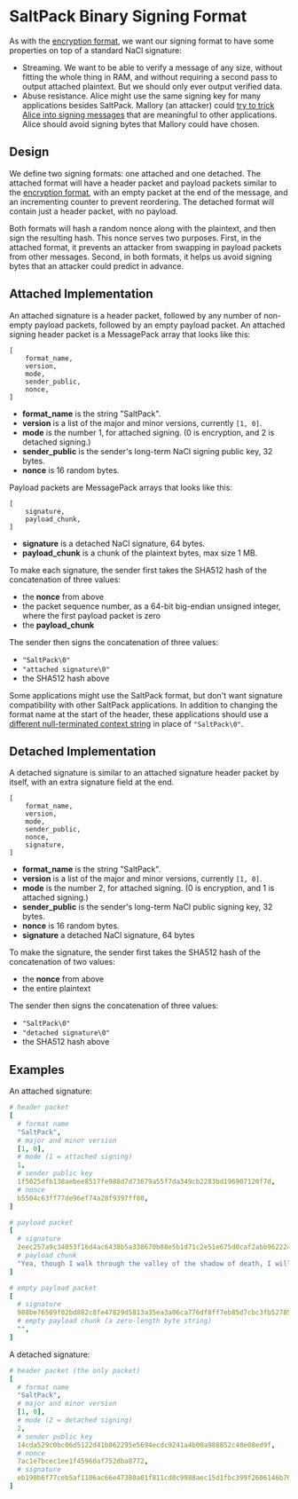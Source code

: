 # SaltPack Binary Signing Format

As with the [encryption format](saltpack_encryption.md), we want our signing
format to have some properties on top of a standard NaCl signature:
- Streaming. We want to be able to verify a message of any size, without
  fitting the whole thing in RAM, and without requiring a second pass to output
  attached plaintext. But we should only ever output verified data.
- Abuse resistance. Alice might use the same signing key for many applications
  besides SaltPack. Mallory (an attacker) could [try to trick Alice into
  signing
  messages](https://blog.sandstorm.io/news/2015-05-01-is-that-ascii-or-protobuf.html)
  that are meaningful to other applications. Alice should avoid signing bytes
  that Mallory could have chosen.

## Design

We define two signing formats: one attached and one detached. The attached
format will have a header packet and payload packets similar to the [encryption
format](saltpack_encryption.md), with an empty packet at the end of the
message, and an incrementing counter to prevent reordering. The detached format
will contain just a header packet, with no payload.

Both formats will hash a random nonce along with the plaintext, and then sign
the resulting hash. This nonce serves two purposes. First, in the attached
format, it prevents an attacker from swapping in payload packets from other
messages. Second, in both formats, it helps us avoid signing bytes that an
attacker could predict in advance.

## Attached Implementation

An attached signature is a header packet, followed by any number of non-empty
payload packets, followed by an empty payload packet. An attached signing
header packet is a MessagePack array that looks like this:

```
[
    format_name,
    version,
    mode,
    sender_public,
    nonce,
]
```

- **format_name** is the string "SaltPack".
- **version** is a list of the major and minor versions, currently `[1, 0]`.
- **mode** is the number 1, for attached signing. (0 is encryption, and 2 is
  detached signing.)
- **sender_public** is the sender's long-term NaCl signing public key, 32 bytes.
- **nonce** is 16 random bytes.

Payload packets are MessagePack arrays that looks like this:

```
[
    signature,
    payload_chunk,
]
```

- **signature** is a detached NaCl signature, 64 bytes.
- **payload_chunk** is a chunk of the plaintext bytes, max size 1 MB.

To make each signature, the sender first takes the SHA512 hash of the
concatenation of three values:
- the **nonce** from above
- the packet sequence number, as a 64-bit big-endian unsigned integer, where
  the first payload packet is zero
- the **payload_chunk**

The sender then signs the concatenation of three values:
- `"SaltPack\0"`
- `"attached signature\0"`
- the SHA512 hash above

Some applications might use the SaltPack format, but don't want signature
compatibility with other SaltPack applications. In addition to changing the
format name at the start of the header, these applications should use a
[different null-terminated context
string](https://www.ietf.org/mail-archive/web/tls/current/msg14734.html) in
place of `"SaltPack\0"`.

## Detached Implementation

A detached signature is similar to an attached signature header packet by
itself, with an extra signature field at the end.

```
[
    format_name,
    version,
    mode,
    sender_public,
    nonce,
    signature,
]
```

- **format_name** is the string "SaltPack".
- **version** is a list of the major and minor versions, currently `[1, 0]`.
- **mode** is the number 2, for attached signing. (0 is encryption, and 1 is
  attached signing.)
- **sender_public** is the sender's long-term NaCl public signing key, 32
  bytes.
- **nonce** is 16 random bytes.
- **signature** a detached NaCl signature, 64 bytes

To make the signature, the sender first takes the SHA512 hash of the
concatenation of two values:
- the **nonce** from above
- the entire plaintext

The sender then signs the concatenation of three values:
- `"SaltPack\0"`
- `"detached signature\0"`
- the SHA512 hash above

## Examples

An attached signature:

```yaml
# header packet
[
  # format name
  "SaltPack",
  # major and minor version
  [1, 0],
  # mode (1 = attached signing)
  1,
  # sender public key
  1f5025dfb138aebee8517fe988d7d73679a55f7da349cb2283bd196907120f7d,
  # nonce
  b5504c63ff77de96ef74a28f9397ff80,
]

# payload packet
[
  # signature
  2eec257a9c34053f16d4ac6438b5a338670b88e5b1d71c2e51e675d0caf2abb962224b5baaf3ce125a199c7cee75de8cf442c97f74540830e121105094ca580a,
  # payload chunk
  "Yea, though I walk through the valley of the shadow of death, I will fear no evil: for thou art with me; thy rod and thy staff they comfort me.",
]

# empty payload packet
[
  # signature
  988be76509f02bd882c8fe47829d5813a35ea3a06ca776df8ff7eb85d7cbc3fb52785d40ec42f674cb62429fc52a7f84c1400e3c26e0e3b8b7fd2daf7f915d08,
  # empty payload chunk (a zero-length byte string)
  "",
]
```

A detached signature:

```yaml
# header packet (the only packet)
[
  # format name
  "SaltPack",
  # major and minor version
  [1, 0],
  # mode (2 = detached signing)
  2,
  # sender public key
  14cda529c0bc06d5122d41b862295e5694ecdc9241a4b00a988852c40e08ed9f,
  # nonce
  7ac1e7bcec1ee1f45960af752dba8772,
  # signature
  eb190b6f77ceb5af1106ac66e47380a01f811cd0c9988aec15d1fbc399f2606146b76104103f7a0f94e267370829cf935d04e8eda60483f4e1bca32f88936c02,
]
```
